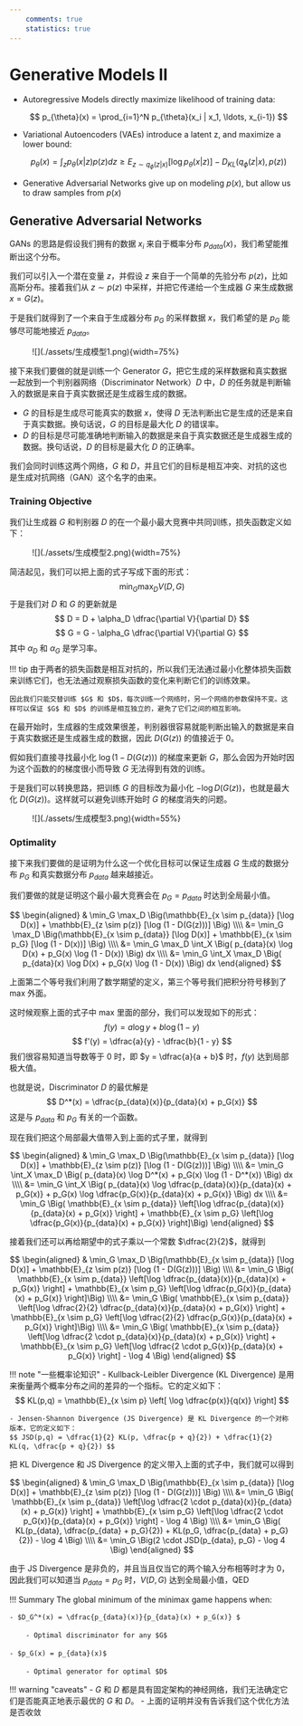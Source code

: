 ```yaml
---
    comments: true
    statistics: true
---
```


# Generative Models Ⅱ

- Autoregressive Models directly maximize likelihood of training data:

    $$ p_{\theta}(x) = \prod_{i=1}^N p_{\theta}(x_i | x_1, \ldots, x_{i-1}) $$

- Variational Autoencoders (VAEs) introduce a latent z, and maximize a lower bound:

    $$ p_{\theta}(x) = \int_z p_{\theta}(x | z) p(z) dz \geqslant E_{z \sim q_{\phi}(z | x)} \left[ \log p_{\theta}(x | z) \right] - D_{KL} \Big(q_{\phi}(z | x), p(z) \Big) $$

- Generative Adversarial Networks give up on modeling $p(x)$, but allow us to draw samples from $p(x)$

## Generative Adversarial Networks

GANs 的思路是假设我们拥有的数据 $x_i$ 来自于概率分布 $p_{data}(x)$，我们希望能推断出这个分布。

我们可以引入一个潜在变量 $z$，并假设 $z$ 来自于一个简单的先验分布 $p(z)$，比如高斯分布。接着我们从 $z \sim p(z)$ 中采样，并把它传递给一个生成器 $G$ 来生成数据 $x = G(z)$。

于是我们就得到了一个来自于生成器分布 $p_{G}$ 的采样数据 $x$，我们希望的是 $p_{G}$ 能够尽可能地接近 $p_{data}$。

<figure markdown="span">
    ![](./assets/生成模型1.png){width=75%}
</figure>

接下来我们要做的就是训练一个 Generator $G$，把它生成的采样数据和真实数据一起放到一个判别器网络（Discriminator Network）$D$ 中，$D$ 的任务就是判断输入的数据是来自于真实数据还是生成器生成的数据。

- $G$ 的目标是生成尽可能真实的数据 $x$，使得 $D$ 无法判断出它是生成的还是来自于真实数据。换句话说，$G$ 的目标是最大化 $D$ 的错误率。
- $D$ 的目标是尽可能准确地判断输入的数据是来自于真实数据还是生成器生成的数据。换句话说，$D$ 的目标是最大化 $D$ 的正确率。

我们会同时训练这两个网络，$G$ 和 $D$，并且它们的目标是相互冲突、对抗的这也是生成对抗网络（GAN）这个名字的由来。

### Training Objective

我们让生成器 $G$ 和判别器 $D$ 的在一个最小最大竞赛中共同训练，损失函数定义如下：

<figure markdown="span">
    ![](./assets/生成模型2.png){width=75%}
</figure>

简洁起见，我们可以把上面的式子写成下面的形式：
$$ \min_G \max_D V(D, G) $$
于是我们对 $D$ 和 $G$ 的更新就是
$$ D = D + \alpha_D \dfrac{\partial V}{\partial D} $$
$$ G = G - \alpha_G \dfrac{\partial V}{\partial G} $$
其中 $\alpha_D$ 和 $\alpha_G$ 是学习率。

!!! tip
    由于两者的损失函数是相互对抗的，所以我们无法通过最小化整体损失函数来训练它们，也无法通过观察损失函数的变化来判断它们的训练效果。

    因此我们只能交替训练 $G$ 和 $D$，每次训练一个网络时，另一个网络的参数保持不变。这样可以保证 $G$ 和 $D$ 的训练是相互独立的，避免了它们之间的相互影响。

在最开始时，生成器的生成效果很差，判别器很容易就能判断出输入的数据是来自于真实数据还是生成器生成的数据，因此 $D(G(z))$ 的值接近于 0。

假如我们直接寻找最小化 $\log (1-D(G(z)))$ 的梯度来更新 $G$，那么会因为开始时因为这个函数的的梯度很小而导致 $G$ 无法得到有效的训练。

于是我们可以转换思路，把训练 $G$ 的目标改为最小化 $-\log D(G(z))$，也就是最大化 $D(G(z))$。这样就可以避免训练开始时 $G$ 的梯度消失的问题。

<figure markdown="span">
    ![](./assets/生成模型3.png){width=55%}
</figure>

### Optimality

接下来我们要做的是证明为什么这一个优化目标可以保证生成器 $G$ 生成的数据分布 $p_G$ 和真实数据分布 $p_{data}$ 越来越接近。

我们要做的就是证明这个最小最大竞赛会在 $p_G = p_{data}$ 时达到全局最小值。

$$ \begin{aligned}
& \min_G \max_D \Big(\mathbb{E}_{x \sim p_{data}} [\log D(x)] + \mathbb{E}_{z \sim p(z)} [\log (1 - D(G(z)))] \Big) \\\\
&= \min_G \max_D \Big(\mathbb{E}_{x \sim p_{data}} [\log D(x)] + \mathbb{E}_{x \sim p_G} [\log (1 - D(x))] \Big) \\\\
&= \min_G \max_D \int_X \Big( p_{data}(x) \log D(x) + p_G(x) \log (1 - D(x)) \Big) dx \\\\
&= \min_G \int_X \max_D \Big( p_{data}(x) \log D(x) + p_G(x) \log (1 - D(x)) \Big) dx
\end{aligned} $$

上面第二个等号我们利用了数学期望的定义，第三个等号我们把积分符号移到了 max 外面。

这时候观察上面的式子中 max 里面的部分，我们可以发现如下的形式：
$$ f(y) = a \log y + b \log (1 - y) $$
$$ f'(y) = \dfrac{a}{y} - \dfrac{b}{1 - y} $$
我们很容易知道当导数等于 0 时，即 $y = \dfrac{a}{a + b}$ 时，$f(y)$ 达到局部极大值。

也就是说，Discriminator $D$ 的最优解是
$$ D^*(x) = \dfrac{p_{data}(x)}{p_{data}(x) + p_G(x)} $$
这是与 $p_{data}$ 和 $p_G$ 有关的一个函数。

现在我们把这个局部最大值带入到上面的式子里，就得到

$$ \begin{aligned}
& \min_G \max_D \Big(\mathbb{E}_{x \sim p_{data}} [\log D(x)] + \mathbb{E}_{z \sim p(z)} [\log (1 - D(G(z)))] \Big) \\\\
&= \min_G \int_X \max_D \Big( p_{data}(x) \log D^*(x) + p_G(x) \log (1 - D^*(x)) \Big) dx \\\\
&= \min_G \int_X \Big( p_{data}(x) \log \dfrac{p_{data}(x)}{p_{data}(x) + p_G(x)} + p_G(x) \log \dfrac{p_G(x)}{p_{data}(x) + p_G(x)} \Big) dx \\\\
&= \min_G \Big( \mathbb{E}_{x \sim p_{data}} \left[\log \dfrac{p_{data}(x)}{p_{data}(x) + p_G(x)} \right] + \mathbb{E}_{x \sim p_G} \left[\log \dfrac{p_G(x)}{p_{data}(x) + p_G(x)} \right]\Big)
\end{aligned} $$

接着我们还可以再给期望中的式子乘以一个常数 $\dfrac{2}{2}$，就得到

$$ \begin{aligned}
& \min_G \max_D \Big(\mathbb{E}_{x \sim p_{data}} [\log D(x)] + \mathbb{E}_{z \sim p(z)} [\log (1 - D(G(z)))] \Big) \\\\
&= \min_G  \Big( \mathbb{E}_{x \sim p_{data}} \left[\log \dfrac{p_{data}(x)}{p_{data}(x) + p_G(x)} \right] + \mathbb{E}_{x \sim p_G} \left[\log \dfrac{p_G(x)}{p_{data}(x) + p_G(x)} \right]\Big) \\\\
&= \min_G  \Big( \mathbb{E}_{x \sim p_{data}} \left[\log \dfrac{2}{2} \dfrac{p_{data}(x)}{p_{data}(x) + p_G(x)} \right] + \mathbb{E}_{x \sim p_G} \left[\log \dfrac{2}{2} \dfrac{p_G(x)}{p_{data}(x) + p_G(x)} \right]\Big) \\\\
&= \min_G  \Big( \mathbb{E}_{x \sim p_{data}} \left[\log \dfrac{2 \cdot p_{data}(x)}{p_{data}(x) + p_G(x)} \right] + \mathbb{E}_{x \sim p_G} \left[\log \dfrac{2 \cdot p_G(x)}{p_{data}(x) + p_G(x)} \right] - \log 4 \Big)
\end{aligned} $$

!!! note "一些概率论知识"
    - Kullback-Leibler Divergence (KL Divergence) 是用来衡量两个概率分布之间的差异的一个指标。它的定义如下：
    $$ KL(p,q) = \mathbb{E}_{x \sim p} \left[ \log \dfrac{p(x)}{q(x)} \right] $$

    - Jensen-Shannon Divergence (JS Divergence) 是 KL Divergence 的一个对称版本，它的定义如下：
    $$ JSD(p,q) = \dfrac{1}{2} KL(p, \dfrac{p + q}{2}) + \dfrac{1}{2} KL(q, \dfrac{p + q}{2}) $$

把 KL Divergence 和 JS Divergence 的定义带入上面的式子中，我们就可以得到

$$ \begin{aligned}
& \min_G \max_D \Big(\mathbb{E}_{x \sim p_{data}} [\log D(x)] + \mathbb{E}_{z \sim p(z)} [\log (1 - D(G(z)))] \Big) \\\\
&= \min_G  \Big( \mathbb{E}_{x \sim p_{data}} \left[\log \dfrac{2 \cdot p_{data}(x)}{p_{data}(x) + p_G(x)} \right] + \mathbb{E}_{x \sim p_G} \left[\log \dfrac{2 \cdot p_G(x)}{p_{data}(x) + p_G(x)} \right] - \log 4 \Big) \\\\
&= \min_G  \Big( KL(p_{data}, \dfrac{p_{data} + p_G}{2}) + KL(p_G, \dfrac{p_{data} + p_G}{2}) - \log 4 \Big) \\\\
&= \min_G  \Big(2 \cdot  JSD(p_{data}, p_G) - \log 4 \Big)
\end{aligned} $$

由于 JS Divergence 是非负的，并且当且仅当它的两个输入分布相等时才为 0，因此我们可以知道当 $p_{data} = p_G$ 时，$V(D, G)$ 达到全局最小值，QED

!!! Summary
    The global minimum of the minimax game happens when:

    - $D_G^*(x) = \dfrac{p_{data}(x)}{p_{data}(x) + p_G(x)} $

        - Optimal discriminator for any $G$

    - $p_G(x) = p_{data}(x)$

        - Optimal generator for optimal $D$

!!! warning "caveats"
    - $G$ 和 $D$ 都是具有固定架构的神经网络，我们无法确定它们是否能真正地表示最优的 $G$ 和 $D$。
    - 上面的证明并没有告诉我们这个优化方法是否收敛

